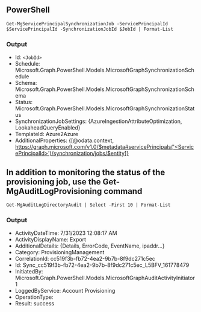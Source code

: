 ## PowerShell
```
Get-MgServicePrincipalSynchronizationJob -ServicePrincipalId $ServicePrincipalId -SynchronizationJobId $JobId | Format-List
```

### Output
- Id: `<JobId>`
- Schedule: Microsoft.Graph.PowerShell.Models.MicrosoftGraphSynchronizationSchedule
- Schema: Microsoft.Graph.PowerShell.Models.MicrosoftGraphSynchronizationSchema
- Status: Microsoft.Graph.PowerShell.Models.MicrosoftGraphSynchronizationStatus
- SynchronizationJobSettings: {AzureIngestionAttributeOptimization, LookaheadQueryEnabled}
- TemplateId: Azure2Azure
- AdditionalProperties: {[@odata.context, https://graph.microsoft.com/v1.0/$metadata#servicePrincipals('<ServicePrincipalId>')/synchronization/jobs/$entity]}

## In addition to monitoring the status of the provisioning job, use the Get-MgAuditLogProvisioning command

```
Get-MgAuditLogDirectoryAudit | Select -First 10 | Format-List
```

### Output
- ActivityDateTime: 7/31/2023 12:08:17 AM
- ActivityDisplayName: Export
- AdditionalDetails: {Details, ErrorCode, EventName, ipaddr...}
- Category: ProvisioningManagement
- CorrelationId: cc519f3b-fb72-4ea2-9b7b-8f9dc271c5ec
- Id: Sync_cc519f3b-fb72-4ea2-9b7b-8f9dc271c5ec_L5BFV_161778479
- InitiatedBy: Microsoft.Graph.PowerShell.Models.MicrosoftGraphAuditActivityInitiator1
- LoggedByService: Account Provisioning
- OperationType:
- Result: success